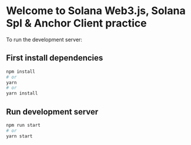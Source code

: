 # Welcome to Solana Web3.js, Solana Spl & Anchor Client practice

To run the development server:

## First install dependencies
```bash
npm install
# or
yarn
# or
yarn install
```

## Run development server
```bash
npm run start
# or
yarn start
```
